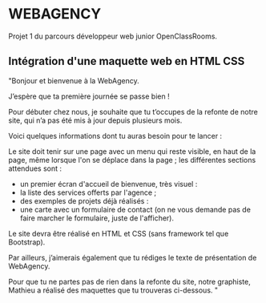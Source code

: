 # WEBAGENCY

Projet 1 du parcours développeur web junior OpenClassRooms.
## Intégration d'une maquette web en HTML CSS

"Bonjour et bienvenue à la WebAgency. 

J’espère que ta première journée se passe bien !

Pour débuter chez nous, je souhaite que tu t’occupes de la refonte de notre site, qui n’a pas été mis à jour depuis plusieurs mois.

Voici quelques informations dont tu auras besoin pour te lancer :

Le site doit tenir sur une page avec un menu qui reste visible, en haut de la page, même lorsque l'on se déplace dans la page ;
les différentes sections attendues sont :
* un premier écran d'accueil de bienvenue, très visuel :
* la liste des services offerts par l'agence ;
* des exemples de projets déjà réalisés :
* une carte avec un formulaire de contact (on ne vous demande pas de faire marcher le formulaire, juste de l'afficher).

Le site devra être réalisé en HTML et CSS (sans framework tel que Bootstrap).

Par ailleurs, j’aimerais également que tu rédiges le texte de présentation de WebAgency.

Pour que tu ne partes pas de rien dans la refonte du site, notre graphiste, Mathieu a réalisé des maquettes que tu trouveras ci-dessous.
"
